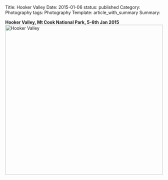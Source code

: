 Title: Hooker Valley
Date: 2015-01-06
status: published
Category: Photography
tags: Photography
Template: article_with_summary
Summary: <div> <b>Hooker Valley, Mt Cook National Park, 5-6th Jan 2015</b> <a data-flickr-embed="true" data-header="true" data-footer="true"  href="https://www.flickr.com/photos/doug_from_the_uk/albums/72157663940482559" title="Hooker Valley"><img src="https://farm4.staticflickr.com/3791/18810211353_752183cd44.jpg" width="100%" height="480" alt="Hooker Valley"></a><script async src="//embedr.flickr.com/assets/client-code.js" charset="utf-8"></script></div>
